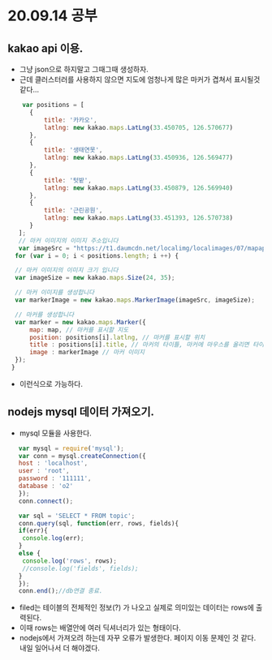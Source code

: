 # 20.09.14 공부

## kakao api 이용.
 * 그냥 json으로 하지말고 그때그때 생성하자.
 * 근데 클러스터러를 사용하지 않으면 지도에 엄청나게 많은 마커가 겹쳐서 표시될것같다...
 ```javascript
     var positions = [
       {
           title: '카카오',
           latlng: new kakao.maps.LatLng(33.450705, 126.570677)
       },
       {
           title: '생태연못',
           latlng: new kakao.maps.LatLng(33.450936, 126.569477)
       },
       {
           title: '텃밭',
           latlng: new kakao.maps.LatLng(33.450879, 126.569940)
       },
       {
           title: '근린공원',
           latlng: new kakao.maps.LatLng(33.451393, 126.570738)
       }
    ];
    // 마커 이미지의 이미지 주소입니다
    var imageSrc = "https://t1.daumcdn.net/localimg/localimages/07/mapapidoc/markerStar.png";
   for (var i = 0; i < positions.length; i ++) {

   // 마커 이미지의 이미지 크기 입니다
   var imageSize = new kakao.maps.Size(24, 35);

   // 마커 이미지를 생성합니다    
   var markerImage = new kakao.maps.MarkerImage(imageSrc, imageSize);

   // 마커를 생성합니다
   var marker = new kakao.maps.Marker({
       map: map, // 마커를 표시할 지도
       position: positions[i].latlng, // 마커를 표시할 위치
       title : positions[i].title, // 마커의 타이틀, 마커에 마우스를 올리면 타이틀이 표시됩니다
       image : markerImage // 마커 이미지
   });
  }
 ```
 * 이런식으로 가능하다.

## nodejs mysql 데이터 가져오기.
 * mysql 모듈을 사용한다.
 ```javascript
    var mysql = require('mysql');
    var conn = mysql.createConnection({
    host : 'localhost',
    user : 'root',
    password : '111111',
    database : 'o2'
    });
    conn.connect();

    var sql = 'SELECT * FROM topic';
    conn.query(sql, function(err, rows, fields){
    if(err){
     console.log(err);
    }
    else {
     console.log('rows', rows);
     //console.log('fields', fields);
    }
    });
    conn.end();//db연결 종료.
 ```
  * filed는 테이블의 전체적인 정보(?) 가 나오고 실제로 의미있는 데이터는 rows에 출력된다.
  * 이때 rows는 배열안에 여러 딕셔너리가 있는 형태이다.
  * nodejs에서 가져오려 하는데 자꾸 오류가 발생한다. 페이지 이동 문제인 것 같다. 내일 일어나서 더 해야겠다.
